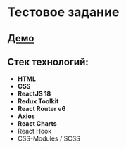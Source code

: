 # Тестовое задание

## [Демо]( http://justice-crm.edelen.ru/)
##  Стек технологий:

* **HTML**
* **CSS**
* **ReactJS 18**
* **Redux Toolkit**
* **React Router v6**
* **Axios**
* **React Charts**
* React Hook
* CSS-Modules / SCSS
